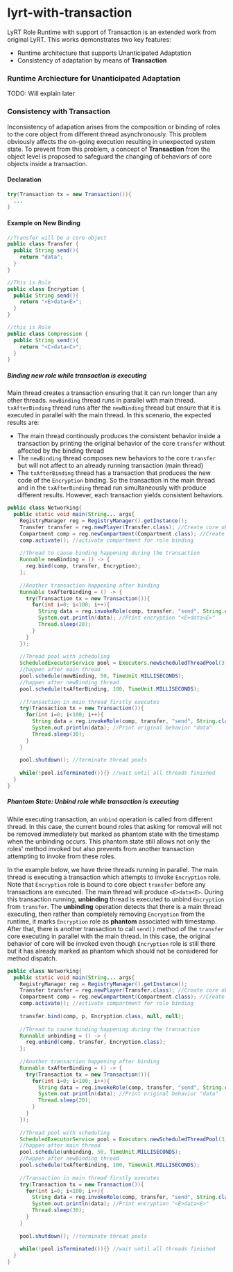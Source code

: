 # lyrt-with-transaction
LyRT Role Runtime with support of Transaction is an extended work from original LyRT. This works demonstrates two key features:
- Runtime architecture that supports Unanticipated Adaptation
- Consistency of adaptation by means of **Transaction**

### Runtime Archiecture for Unanticipated Adaptation
TODO: Will explain later

### Consistency with Transaction
Inconsistency of adapation arises from the composition or binding of roles to the core object from different thread asynchronously. This problem obviously affects the on-going execution resulting in unexpected system state. To prevent from this problem, a concept of **Transaction** from the object level is proposed to safeguard the changing of behaviors of core objects inside a transaction.

#### Declaration
``` java
try(Transaction tx = new Transaction()){
  ...
}
```

#### Example on New Binding
``` java
//Transfer will be a core object
public class Transfer {
  public String send(){
    return "data";
  }
}

//This is Role
public class Encryption {
  public String send(){
    return "<E>data<E>";
  }
}

//this is Role
public class Compression {
  public String send(){
    return "<C>data<C>";
  }
}
```
##### Binding new role while transaction is executing

Main thread creates a transaction ensuring that it can run longer than any other threads. `newBinding` thread runs in parallel with main thread. `txAfterBinding` thread runs after the `newBinding` thread but ensure that it is executed in parallel with the main thread. In this scenario, the expected results are:
- The main thread continously produces the consistent behavior inside a transaction by printing the original behavior of the core `transfer` without affected by the binding thread
- The `newBinding` thread composes new behaviors to the core `transfer` but will not affect to an already running transaction (main thread)
- The `txAfterBinding` thread has a transaction that produces the new code of the `Encryption` binding. So the transaction in the main thread and in the `txAfterBinding` thread run simultaneously with produce different results. However, each transaction yields consistent behaviors.

``` java
public class Networking{
  public static void main(String... args{
    RegistryManager reg = RegistryManager().getInstance();
    Transfer transfer = reg.newPlayer(Transfer.class); //Create core object
    Compartment comp = reg.newCompartment(Compartment.class); //Create compartment
    comp.activate(); //activate compartment for role binding
    
    //Thread to cause binding happening during the transaction
    Runnable newBinding = () -> { 
      reg.bind(comp, transfer, Encryption);
    };
    
    //Another transaction happening after binding
    Runnable txAfterBinding = () -> {
      try(Transaction tx = new Transaction()){
        for(int i=0; i<100; i++){
          String data = reg.invokeRole(comp, transfer, "send", String.class);
          System.out.println(data); //Print encryption "<E>data<E>"
          Thread.sleep(20);
        }
      }
    });
    
    //Thread pool with scheduling
    ScheduledExecutorService pool = Executors.newScheduledThreadPool(3);
    //happen after main thread
    pool.schedule(newBinding, 50, TimeUnit.MILLISECONDS); 
    //happen after newBinding thread
    pool.schedule(txAfterBinding, 100, TimeUnit.MILLISECONDS); 
    
    //Transaction in main thread firstly executes
    try(Transaction tx = new Transaction()){
      for(int i=0; i<100; i++){
        String data = reg.invokeRole(comp, transfer, "send", String.class);
        System.out.println(data); //Print original behavior "data"
        Thread.sleep(30);
      }
    }
    
    pool.shutdown(); //terminate thread pools
    
    while(!pool.isTerminated()){} //wait until all threads finished
  }
}
```

##### Phantom State: Unbind role while transaction is executing
While executing transaction, an `unbind` operation is called from different thread. In this case, the current bound roles that asking for removal will not be removed immediately but marked as phantom state with the timestamp when the unbinding occurs. This phantom state still allows not only the roles' method invoked but also prevents from another transaction attempting to invoke from these roles. 

In the example below, we have three threads running in parallel. The main thread is executing a transaction which attempts to invoke `Encryption` role. Note that `Encryption` role is bound to core object `transfer` before any transactions are executed. The main thread will produce `<E>data<E>`. During this transaction running, **unbinding** thread is executed to unbind `Encryption` from `transfer`. The **unbinding** operation detects that there is a main thread executing, then rather than completely removing `Encryption` from the runtime, it marks `Encryption` role as **phantom** associated with timestamp. After that, there is another transaction to call `send()` method of the `transfer` core executing in parallel with the main thread. In this case, the original behavior of core will be invoked even though `Encryption` role is still there but it has already marked as phantom which should not be considered for method dispatch.

``` java
public class Networking{
  public static void main(String... args{
    RegistryManager reg = RegistryManager().getInstance();
    Transfer transfer = reg.newPlayer(Transfer.class); //Create core object
    Compartment comp = reg.newCompartment(Compartment.class); //Create compartment
    comp.activate(); //activate compartment for role binding
    
    transfer.bind(comp, p, Encryption.class, null, null);
    
    //Thread to cause binding happening during the transaction
    Runnable unbinding = () -> { 
      reg.unbind(comp, transfer, Encryption.class);
    };
    
    //Another transaction happening after binding
    Runnable txAfterBinding = () -> {
      try(Transaction tx = new Transaction()){
        for(int i=0; i<100; i++){
          String data = reg.invokeRole(comp, transfer, "send", String.class);
          System.out.println(data); //Print original behavior "data"
          Thread.sleep(20);
        }
      }
    });
    
    //Thread pool with scheduling
    ScheduledExecutorService pool = Executors.newScheduledThreadPool(3);
    //happen after main thread
    pool.schedule(unbinding, 50, TimeUnit.MILLISECONDS); 
    //happen after newBinding thread
    pool.schedule(txAfterBinding, 100, TimeUnit.MILLISECONDS); 
    
    //Transaction in main thread firstly executes
    try(Transaction tx = new Transaction()){
      for(int i=0; i<100; i++){
        String data = reg.invokeRole(comp, transfer, "send", String.class);
        System.out.println(data); //Print encryption "<E>data<E>"
        Thread.sleep(30);
      }
    }
    
    pool.shutdown(); //terminate thread pools
    
    while(!pool.isTerminated()){} //wait until all threads finished
  }
}
```
